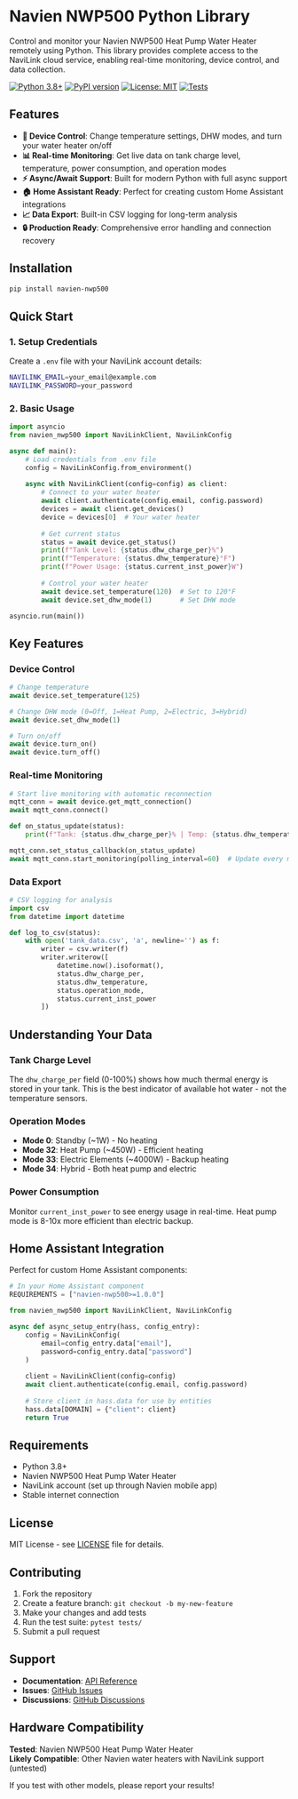 # Navien NWP500 Python Library

Control and monitor your Navien NWP500 Heat Pump Water Heater remotely using Python. This library provides complete access to the NaviLink cloud service, enabling real-time monitoring, device control, and data collection.

[![Python 3.8+](https://img.shields.io/badge/python-3.8+-blue.svg)](https://www.python.org/downloads/)
[![PyPI version](https://badge.fury.io/py/navien-nwp500.svg)](https://badge.fury.io/py/navien-nwp500)
[![License: MIT](https://img.shields.io/badge/License-MIT-yellow.svg)](https://opensource.org/licenses/MIT)
[![Tests](https://github.com/eman/navien-nwp500-python/workflows/Tests/badge.svg)](https://github.com/eman/navien-nwp500-python/actions)

## Features

- **🔧 Device Control**: Change temperature settings, DHW modes, and turn your water heater on/off
- **📊 Real-time Monitoring**: Get live data on tank charge level, temperature, power consumption, and operation modes  
- **⚡ Async/Await Support**: Built for modern Python with full async support
- **🏠 Home Assistant Ready**: Perfect for creating custom Home Assistant integrations
- **📈 Data Export**: Built-in CSV logging for long-term analysis
- **🔒 Production Ready**: Comprehensive error handling and connection recovery

## Installation

```bash
pip install navien-nwp500
```

## Quick Start

### 1. Setup Credentials

Create a `.env` file with your NaviLink account details:

```bash
NAVILINK_EMAIL=your_email@example.com
NAVILINK_PASSWORD=your_password
```

### 2. Basic Usage

```python
import asyncio
from navien_nwp500 import NaviLinkClient, NaviLinkConfig

async def main():
    # Load credentials from .env file
    config = NaviLinkConfig.from_environment()
    
    async with NaviLinkClient(config=config) as client:
        # Connect to your water heater
        await client.authenticate(config.email, config.password)
        devices = await client.get_devices()
        device = devices[0]  # Your water heater
        
        # Get current status
        status = await device.get_status()
        print(f"Tank Level: {status.dhw_charge_per}%")
        print(f"Temperature: {status.dhw_temperature}°F")
        print(f"Power Usage: {status.current_inst_power}W")
        
        # Control your water heater
        await device.set_temperature(120)  # Set to 120°F
        await device.set_dhw_mode(1)       # Set DHW mode

asyncio.run(main())
```

## Key Features

### Device Control
```python
# Change temperature
await device.set_temperature(125)

# Change DHW mode (0=Off, 1=Heat Pump, 2=Electric, 3=Hybrid)
await device.set_dhw_mode(1)

# Turn on/off
await device.turn_on()
await device.turn_off()
```

### Real-time Monitoring
```python
# Start live monitoring with automatic reconnection
mqtt_conn = await device.get_mqtt_connection()
await mqtt_conn.connect()

def on_status_update(status):
    print(f"Tank: {status.dhw_charge_per}% | Temp: {status.dhw_temperature}°F")

mqtt_conn.set_status_callback(on_status_update)
await mqtt_conn.start_monitoring(polling_interval=60)  # Update every minute
```

### Data Export
```python
# CSV logging for analysis
import csv
from datetime import datetime

def log_to_csv(status):
    with open('tank_data.csv', 'a', newline='') as f:
        writer = csv.writer(f)
        writer.writerow([
            datetime.now().isoformat(),
            status.dhw_charge_per,
            status.dhw_temperature,
            status.operation_mode,
            status.current_inst_power
        ])
```

## Understanding Your Data

### Tank Charge Level
The `dhw_charge_per` field (0-100%) shows how much thermal energy is stored in your tank. This is the best indicator of available hot water - not the temperature sensors.

### Operation Modes
- **Mode 0**: Standby (~1W) - No heating
- **Mode 32**: Heat Pump (~450W) - Efficient heating  
- **Mode 33**: Electric Elements (~4000W) - Backup heating
- **Mode 34**: Hybrid - Both heat pump and electric

### Power Consumption
Monitor `current_inst_power` to see energy usage in real-time. Heat pump mode is 8-10x more efficient than electric backup.

## Home Assistant Integration

Perfect for custom Home Assistant components:

```python
# In your Home Assistant component
REQUIREMENTS = ["navien-nwp500>=1.0.0"]

from navien_nwp500 import NaviLinkClient, NaviLinkConfig

async def async_setup_entry(hass, config_entry):
    config = NaviLinkConfig(
        email=config_entry.data["email"],
        password=config_entry.data["password"]
    )
    
    client = NaviLinkClient(config=config)
    await client.authenticate(config.email, config.password)
    
    # Store client in hass.data for use by entities
    hass.data[DOMAIN] = {"client": client}
    return True
```

## Requirements

- Python 3.8+
- Navien NWP500 Heat Pump Water Heater
- NaviLink account (set up through Navien mobile app)
- Stable internet connection

## License

MIT License - see [LICENSE](LICENSE) file for details.

## Contributing

1. Fork the repository
2. Create a feature branch: `git checkout -b my-new-feature`
3. Make your changes and add tests
4. Run the test suite: `pytest tests/`
5. Submit a pull request

## Support

- **Documentation**: [API Reference](docs/README.md)
- **Issues**: [GitHub Issues](https://github.com/eman/navien-nwp500-python/issues)
- **Discussions**: [GitHub Discussions](https://github.com/eman/navien-nwp500-python/discussions)

## Hardware Compatibility

**Tested**: Navien NWP500 Heat Pump Water Heater  
**Likely Compatible**: Other Navien water heaters with NaviLink support (untested)

If you test with other models, please report your results!
